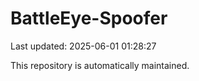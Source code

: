 # BattleEye-Spoofer

Last updated: 2025-06-01 01:28:27

This repository is automatically maintained.
